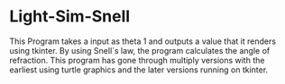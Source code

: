 # Light-Sim-Snell
This Program takes a input as theta 1 and outputs a value that it renders using tkinter. By using Snell´s law, the program calculates the angle of refraction. This program has gone through multiply versions with the earliest using turtle graphics and the later versions running on tkinter.

